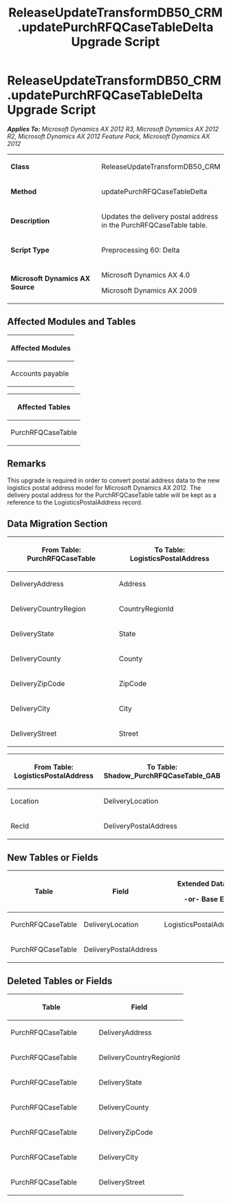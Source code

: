 ﻿---
title: ReleaseUpdateTransformDB50_CRM.updatePurchRFQCaseTableDelta Upgrade Script
TOCTitle: ReleaseUpdateTransformDB50_CRM.updatePurchRFQCaseTableDelta Upgrade Script
ms:assetid: d07b8ca2-8cc1-a78c-0b70-0222b0523979
ms:mtpsurl: https://msdn.microsoft.com/en-us/library/JJ686922(v=AX.60)
ms:contentKeyID: 49711372
ms.date: 05/18/2015
mtps_version: v=AX.60
---

# ReleaseUpdateTransformDB50\_CRM.updatePurchRFQCaseTableDelta Upgrade Script 


_**Applies To:** Microsoft Dynamics AX 2012 R3, Microsoft Dynamics AX 2012 R2, Microsoft Dynamics AX 2012 Feature Pack, Microsoft Dynamics AX 2012_

<table>
<colgroup>
<col style="width: 50%" />
<col style="width: 50%" />
</colgroup>
<tbody>
<tr class="odd">
<td><p><strong>Class</strong></p></td>
<td><p>ReleaseUpdateTransformDB50_CRM</p></td>
</tr>
<tr class="even">
<td><p><strong>Method</strong></p></td>
<td><p>updatePurchRFQCaseTableDelta</p></td>
</tr>
<tr class="odd">
<td><p><strong>Description</strong></p></td>
<td><p>Updates the delivery postal address in the PurchRFQCaseTable table.</p></td>
</tr>
<tr class="even">
<td><p><strong>Script Type</strong></p></td>
<td><p>Preprocessing 60: Delta</p></td>
</tr>
<tr class="odd">
<td><p><strong>Microsoft Dynamics AX Source</strong></p></td>
<td><p>Microsoft Dynamics AX 4.0</p>
<p>Microsoft Dynamics AX 2009</p></td>
</tr>
</tbody>
</table>


## Affected Modules and Tables

<table>
<colgroup>
<col style="width: 100%" />
</colgroup>
<thead>
<tr class="header">
<th><p>Affected Modules</p></th>
</tr>
</thead>
<tbody>
<tr class="odd">
<td><p>Accounts payable</p></td>
</tr>
</tbody>
</table>


<table>
<colgroup>
<col style="width: 100%" />
</colgroup>
<thead>
<tr class="header">
<th><p>Affected Tables</p></th>
</tr>
</thead>
<tbody>
<tr class="odd">
<td><p>PurchRFQCaseTable</p></td>
</tr>
</tbody>
</table>


## Remarks

This upgrade is required in order to convert postal address data to the new logistics postal address model for Microsoft Dynamics AX 2012. The delivery postal address for the PurchRFQCaseTable table will be kept as a reference to the LogisticsPostalAddress record.

## Data Migration Section

<table>
<colgroup>
<col style="width: 50%" />
<col style="width: 50%" />
</colgroup>
<thead>
<tr class="header">
<th><p>From Table: PurchRFQCaseTable</p></th>
<th><p>To Table: LogisticsPostalAddress</p></th>
</tr>
</thead>
<tbody>
<tr class="odd">
<td><p>DeliveryAddress</p></td>
<td><p>Address</p></td>
</tr>
<tr class="even">
<td><p>DeliveryCountryRegion</p></td>
<td><p>CountryRegionId</p></td>
</tr>
<tr class="odd">
<td><p>DeliveryState</p></td>
<td><p>State</p></td>
</tr>
<tr class="even">
<td><p>DeliveryCounty</p></td>
<td><p>County</p></td>
</tr>
<tr class="odd">
<td><p>DeliveryZipCode</p></td>
<td><p>ZipCode</p></td>
</tr>
<tr class="even">
<td><p>DeliveryCity</p></td>
<td><p>City</p></td>
</tr>
<tr class="odd">
<td><p>DeliveryStreet</p></td>
<td><p>Street</p></td>
</tr>
</tbody>
</table>


<table>
<colgroup>
<col style="width: 50%" />
<col style="width: 50%" />
</colgroup>
<thead>
<tr class="header">
<th><p>From Table: LogisticsPostalAddress</p></th>
<th><p>To Table: Shadow_PurchRFQCaseTable_GAB</p></th>
</tr>
</thead>
<tbody>
<tr class="odd">
<td><p>Location</p></td>
<td><p>DeliveryLocation</p></td>
</tr>
<tr class="even">
<td><p>RecId</p></td>
<td><p>DeliveryPostalAddress</p></td>
</tr>
</tbody>
</table>


## New Tables or Fields

<table>
<colgroup>
<col style="width: 33%" />
<col style="width: 33%" />
<col style="width: 33%" />
</colgroup>
<thead>
<tr class="header">
<th><p>Table</p></th>
<th><p>Field</p></th>
<th><p>Extended Data Type</p>
<p>-or- Base Enum</p></th>
</tr>
</thead>
<tbody>
<tr class="odd">
<td><p>PurchRFQCaseTable</p></td>
<td><p>DeliveryLocation</p></td>
<td><p>LogisticsPostalAddressRecId</p></td>
</tr>
<tr class="even">
<td><p>PurchRFQCaseTable</p></td>
<td><p>DeliveryPostalAddress</p></td>
<td><p></p></td>
</tr>
</tbody>
</table>


## Deleted Tables or Fields

<table>
<colgroup>
<col style="width: 50%" />
<col style="width: 50%" />
</colgroup>
<thead>
<tr class="header">
<th><p>Table</p></th>
<th><p>Field</p></th>
</tr>
</thead>
<tbody>
<tr class="odd">
<td><p>PurchRFQCaseTable</p></td>
<td><p>DeliveryAddress</p></td>
</tr>
<tr class="even">
<td><p>PurchRFQCaseTable</p></td>
<td><p>DeliveryCountryRegionId</p></td>
</tr>
<tr class="odd">
<td><p>PurchRFQCaseTable</p></td>
<td><p>DeliveryState</p></td>
</tr>
<tr class="even">
<td><p>PurchRFQCaseTable</p></td>
<td><p>DeliveryCounty</p></td>
</tr>
<tr class="odd">
<td><p>PurchRFQCaseTable</p></td>
<td><p>DeliveryZipCode</p></td>
</tr>
<tr class="even">
<td><p>PurchRFQCaseTable</p></td>
<td><p>DeliveryCity</p></td>
</tr>
<tr class="odd">
<td><p>PurchRFQCaseTable</p></td>
<td><p>DeliveryStreet</p></td>
</tr>
</tbody>
</table>

  


